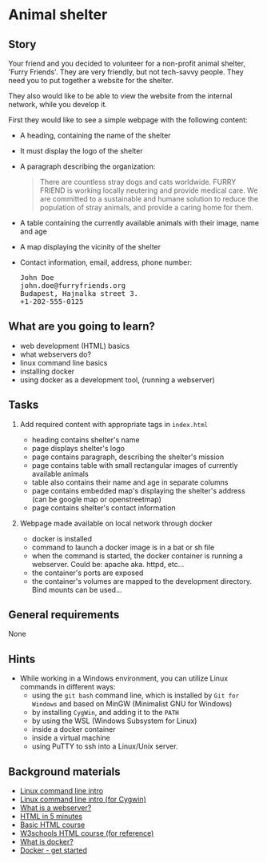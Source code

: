 # Animal shelter

## Story

Your friend and you decided to volunteer for a non-profit animal shelter,
'Furry Friends'. They are very friendly, but not tech-savvy people. They need you to put together a website for the
shelter.

They also would like to be able to view the website from the internal network, while you develop it.

First they would like to see a simple webpage with the following content:

- A heading, containing the name of the shelter
- It must display the logo of the shelter
- A paragraph describing the organization:
  > There are countless stray dogs and cats worldwide.
  > FURRY FRIEND is working locally neutering and provide medical care.
  > We are committed to a sustainable and humane solution to reduce
  > the population of stray animals, and provide a caring home for them.
- A table containing the currently available animals with their image, name and age
- A map displaying the vicinity of the shelter
- Contact information, email, address, phone number:

  <pre>
  John Doe
  john.doe@furryfriends.org
  Budapest, Hajnalka street 3.
  +1-202-555-0125
  </pre>

## What are you going to learn?

 - web development (HTML) basics
 - what webservers do?
 - linux command line basics
 - installing docker
 - using docker as a development tool, (running a webserver)

## Tasks

1. Add required content with appropriate tags in `index.html`
    - heading contains shelter's name
    - page displays shelter's logo
    - page contains paragraph, describing the shelter's mission
    - page contains table with small rectangular images of currently available animals
    - table also contains their name and age in separate columns
    - page contains embedded map's displaying the shelter's address (can be google map or openstreetmap)
    - page contains shelter's contact information

2. Webpage made available on local network through docker
    - docker is installed
    - command to launch a docker image is in a bat or sh file
    - when the command is started, the docker container is running a webserver. Could be: apache aka. httpd, etc...
    - the container's ports are exposed
    - the container's volumes are mapped to the development directory. Bind mounts can be used...

## General requirements

None

## Hints

- While working in a Windows environment, you can utilize Linux commands in different ways:
  - using the `git bash` command line, which is installed by `Git for Windows` and based on MinGW (Minimalist GNU for Windows)
  - by installing `CygWin`, and adding it to the `PATH`
  - by using the WSL (Windows Subsystem for Linux)
  - inside a docker container
  - inside a virtual machine
  - using PuTTY to ssh into a Linux/Unix server.

## Background materials

- <i class="far fa-book-open"></i> [Linux command line intro](https://ubuntu.com/tutorials/command-line-for-beginners#1-overview)
- <i class="far fa-book-open"></i> [Linux command line intro (for Cygwin)](http://www2.imm.dtu.dk/courses/02333/cygwin_tutorial/index.html)
- <i class="far fa-book-open"></i> [What is a webserver?](https://developer.mozilla.org/en-US/docs/Learn/Common_questions/What_is_a_web_server)
- <i class="far fa-video"></i> [HTML in 5 minutes](https://www.youtube.com/watch?v=salY_Sm6mv4)
- <i class="far fa-book-open"></i> [Basic HTML course](https://htmldog.com/guides/html/beginner/)
- <i class="far fa-book-open"></i> [W3schools HTML course (for reference)](https://www.w3schools.com/html/default.asp)
- <i class="far fa-video"></i> [What is docker?](https://www.youtube.com/watch?v=JSLpG_spOBM)
- <i class="far fa-book-open"></i> [Docker - get started](https://docs.docker.com/get-started/overview/)
